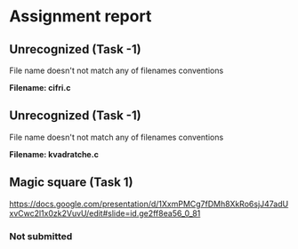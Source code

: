 # Assignment report
## Unrecognized (Task -1)
File name doesn't not match any of filenames conventions

**Filename: cifri.c**
## Unrecognized (Task -1)
File name doesn't not match any of filenames conventions

**Filename: kvadratche.c**
## Magic square (Task 1)
https://docs.google.com/presentation/d/1XxmPMCg7fDMh8XkRo6sjJ47adUxvCwc2l1x0zk2VuvU/edit#slide=id.ge2ff8ea56_0_81

### Not submitted
